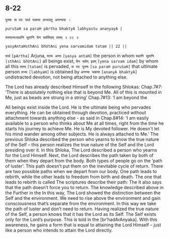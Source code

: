 ## 8-22


```shloka-sa
पुरुषः स परः पार्थ भक्त्या लभ्यस्तु अनन्यया ।
```
```shloka-sa-hk
puruSaH sa paraH pArtha bhaktyA labhyastu ananyayA |
```
```shloka-sa
यस्यान्तःस्थानि भूतानि येन सर्वमिदम् ततम् ॥ २२ ॥
```
```shloka-sa-hk
yasyAntaHsthAni bhUtAni yena sarvamidam tatam || 22 ||
```

`पार्थ` `[pArtha]` Arjuna, `यस्य अन्तः` `[yasya antaH]` the person in whom `स्थानि भूतानि` `[sthAni bhUtAni]` all beings exist, `येन सर्वम् इदम्` `[yena sarvam idam]` by whom all this `ततम्` `[tatam]` is pervaded, `स परः पुरुषः` `[sa paraH puruSaH]` that ultimate person `लभ्यः` `[labhyaH]` is obtained by `अनन्या भक्त्या` `[ananyA bhaktyA]` undistracted devotion, not being attached to anything else.

The Lord has already described Himself in the following Shlokas:
Chap.7#7: ‘There is absolutely nothing else that is beyond Me. All of this is mounted in Me, just as beads are strung in a string’
Chap.7#13: ‘I am beyond the 



All beings exist inside the Lord. He is the ultimate being who pervades everything. 
He can be obtained through devotion, practiced without attachment towards anything else - as said in Chap.8#14: ‘I am easily available to a person who thinks about Me at all times, right from the time he starts his journey to achieve Me. He is My devoted follower. He doesn't let his mind wander among other subjects. He is always attached to Me.’
The previous Shloka described the person who yearns to know the true nature of the Self – this person realizes the true nature of the Self and the Lord presiding over it. In this Shloka, The Lord described a person who yearns for the Lord Himself. Next, the Lord describes the path taken by both of them when they depart from the body.
Both types of people go on the ‘path of luster’. This path doesn’t put them on the inevitable cycle of return.
There are two possible paths when we depart from our body. One path leads to rebirth, while the other leads to freedom from birth and death. The one that leads to rebirth is called 
The scriptures describe their path:
The 
It also says that the path doesn’t force you to return. 
The knowledge described above in the 
Further in the 
In this way, The Lord showed the distinction between the Self and the environment. We need to rise above the environment and gain consciousness that’s separate from the environment. In this way we take the path of luster and don’t need to return.
Having realized the true nature of the Self, a person knows that it has the Lord as its Self. The Self exists only for the Lord’s purpose. This is told in the [br’hadArAnyaka]. With this awareness, he gains a form that is equal to attaining the Lord Himself – just like a person who intends to attain the Lord directly.

